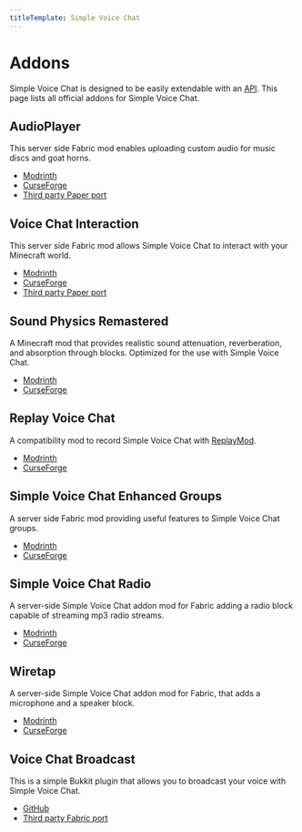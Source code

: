 ```yaml
---
titleTemplate: Simple Voice Chat
---
```


# Addons

Simple Voice Chat is designed to be easily extendable with an [API](api/overview).
This page lists all official addons for Simple Voice Chat.


## AudioPlayer

This server side Fabric mod enables uploading custom audio for music discs and goat horns.

- [Modrinth](https://modrinth.com/mod/audioplayer)
- [CurseForge](https://legacy.curseforge.com/minecraft/mc-mods/audioplayer)
- [Third party Paper port](https://github.com/Navoei/CustomDiscs)


## Voice Chat Interaction

This server side Fabric mod allows Simple Voice Chat to interact with your Minecraft world.

- [Modrinth](https://modrinth.com/mod/voice-chat-interaction)
- [CurseForge](https://legacy.curseforge.com/minecraft/mc-mods/voice-chat-interaction)
- [Third party Paper port](https://modrinth.com/plugin/voice-chat-interaction-paper)


## Sound Physics Remastered

A Minecraft mod that provides realistic sound attenuation, reverberation, and absorption through blocks.
Optimized for the use with Simple Voice Chat.

- [Modrinth](https://modrinth.com/mod/sound-physics-remastered)
- [CurseForge](https://legacy.curseforge.com/minecraft/mc-mods/sound-physics-remastered)


## Replay Voice Chat

A compatibility mod to record Simple Voice Chat with [ReplayMod](https://www.replaymod.com/).

- [Modrinth](https://modrinth.com/mod/replay-voice-chat)
- [CurseForge](https://legacy.curseforge.com/minecraft/mc-mods/replay-voice-chat)


## Simple Voice Chat Enhanced Groups

A server side Fabric mod providing useful features to Simple Voice Chat groups.

- [Modrinth](https://modrinth.com/mod/enhanced-groups)
- [CurseForge](https://legacy.curseforge.com/minecraft/mc-mods/enhanced-groups)


## Simple Voice Chat Radio

A server-side Simple Voice Chat addon mod for Fabric adding a radio block capable of streaming mp3 radio streams.

- [Modrinth](https://modrinth.com/mod/simple-voice-chat-radio)
- [CurseForge](https://legacy.curseforge.com/minecraft/mc-mods/simple-voice-chat-radio)


## Wiretap

A server-side Simple Voice Chat addon mod for Fabric, that adds a microphone and a speaker block.

- [Modrinth](https://modrinth.com/mod/wiretap)
- [CurseForge](https://legacy.curseforge.com/minecraft/mc-mods/wiretap)


## Voice Chat Broadcast

This is a simple Bukkit plugin that allows you to broadcast your voice with Simple Voice Chat.

- [GitHub](https://github.com/henkelmax/voicechat-broadcast-plugin)
- [Third party Fabric port](https://github.com/corfoto4/voicechat-broadcast-mod-fabric)
